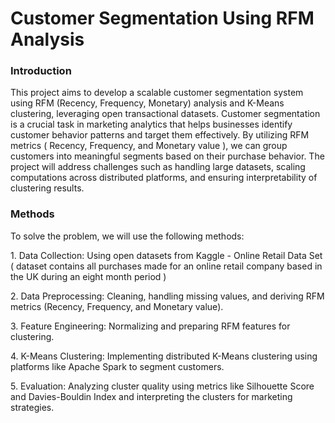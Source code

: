 # Customer Segmentation Using RFM Analysis

<h3>Introduction</h3>
This project aims to develop a scalable customer segmentation system using RFM
(Recency, Frequency, Monetary) analysis and K-Means clustering, leveraging open
transactional datasets. Customer segmentation is a crucial task in marketing analytics
that helps businesses identify customer behavior patterns and target them effectively. By
utilizing RFM metrics ( Recency, Frequency, and Monetary value ), we can group
customers into meaningful segments based on their purchase behavior. The project will
address challenges such as handling large datasets, scaling computations across
distributed platforms, and ensuring interpretability of clustering results.


<h3>Methods</h3>
<p>To solve the problem, we will use the following methods:</p>
<p>1. Data Collection: Using open datasets from Kaggle - Online Retail Data Set (
dataset contains all purchases made for an online retail company based in the
UK during an eight month period )</p>
<p>2. Data Preprocessing: Cleaning, handling missing values, and deriving RFM
metrics (Recency, Frequency, and Monetary value).</p>
<p>3. Feature Engineering: Normalizing and preparing RFM features for clustering.</p>
<p>4. K-Means Clustering: Implementing distributed K-Means clustering using
platforms like Apache Spark to segment customers.</p>
<p>5. Evaluation: Analyzing cluster quality using metrics like Silhouette Score and
Davies-Bouldin Index and interpreting the clusters for marketing strategies.</p>

